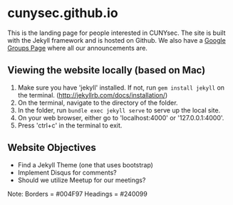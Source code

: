# cunysec.github.io

This is the landing page for people interested in CUNYsec. The site is built with the Jekyll framework and is hosted on Github. We also have a [Google Groups Page]() where all our announcements are. 

## Viewing the website locally (based on Mac)
1. Make sure you have 'jekyll' installed. If not, run `gem install jekyll` on the terminal. (http://jekyllrb.com/docs/installation/)
2. On the terminal, navigate to the directory of the folder.
3. In the folder, run `bundle exec jekyll serve` to serve up the local site. 
4. On your web browser, either go to 'localhost:4000' or '127.0.0.1:4000'.
5. Press 'ctrl+c' in the terminal to exit. 

## Website Objectives
* Find a Jekyll Theme (one that uses bootstrap)
* Implement Disqus for comments?
* Should we utilize Meetup for our meetings?

Note: Borders = #004F97 Headings = #240099